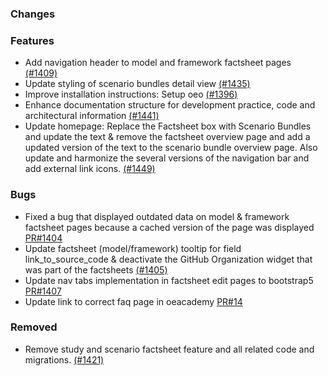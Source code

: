 ### Changes

### Features

- Add navigation header to model and framework factsheet pages [(#1409)](https://github.com/OpenEnergyPlatform/oeplatform/pull/1409)
- Update styling of scenario bundles detail view [(#1435)](https://github.com/OpenEnergyPlatform/oeplatform/pull/1435)
- Improve installation instructions: Setup oeo [(#1396)](https://github.com/OpenEnergyPlatform/oeplatform/pull/1396)
- Enhance documentation structure for development practice, code and architectural information [(#1441)](https://github.com/OpenEnergyPlatform/oeplatform/pull/1441)
- Update homepage: Replace the Factsheet box with Scenario Bundles and update the text & remove the factsheet overview page and add a updated version of the text to the scenario bundle overview page. Also update and harmonize the several versions of the navigation bar and add external link icons. [(#1449)](https://github.com/OpenEnergyPlatform/oeplatform/pull/1449)

### Bugs

- Fixed a bug that displayed outdated data on model & framework factsheet pages because a cached version of the page was displayed [PR#1404](https://github.com/OpenEnergyPlatform/oeplatform/pull/1404)
- Update factsheet (model/framework) tooltip for field link_to_source_code & deactivate the GitHub Organization widget that was part of the factsheets [(#1405)](https://github.com/OpenEnergyPlatform/oeplatform/pull/1405)
- Update nav tabs implementation in factsheet edit pages to bootstrap5  [PR#1407](https://github.com/OpenEnergyPlatform/oeplatform/pull/1407)
- Update link to correct faq page in oeacademy [PR#14](https://github.com/OpenEnergyPlatform/oeplatform/pull/14)

### Removed

- Remove study and scenario factsheet feature and all related code and migrations. [(#1421)](https://github.com/OpenEnergyPlatform/oeplatform/pull/1421)
